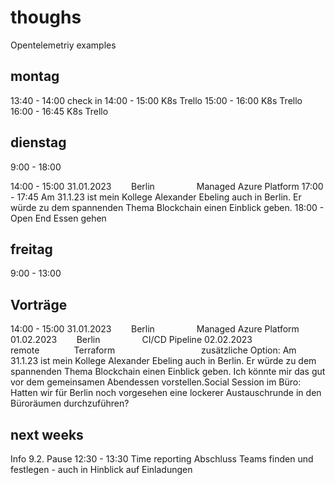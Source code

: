 # thoughs

Opentelemetriy examples

## montag

13:40 - 14:00 check in
14:00 - 15:00 K8s Trello
15:00 - 16:00 K8s Trello
16:00 - 16:45 K8s Trello

## dienstag

9:00 - 18:00

14:00 - 15:00 31.01.2023        Berlin                 Managed Azure Platform
17:00 - 17:45 Am 31.1.23 ist mein Kollege Alexander Ebeling auch in Berlin. Er würde zu dem spannenden Thema Blockchain einen Einblick geben.
18:00 - Open End Essen gehen

## freitag

9:00 - 13:00

## Vorträge

14:00 - 15:00
31.01.2023        Berlin                 Managed Azure Platform
01.02.2023        Berlin                 CI/CD Pipeline
02.02.2023        remote              Terraform                                   zusätzliche Option: Am 31.1.23 ist mein Kollege Alexander Ebeling auch in Berlin. Er würde zu dem spannenden Thema Blockchain einen Einblick geben. Ich könnte mir das gut vor dem gemeinsamen Abendessen vorstellen.Social Session im Büro: Hatten wir für Berlin noch vorgesehen eine lockerer Austauschrunde in den Büroräumen durchzuführen?

## next weeks

Info 9.2. Pause 12:30 - 13:30 Time reporting
Abschluss Teams finden und festlegen - auch in Hinblick auf Einladungen
